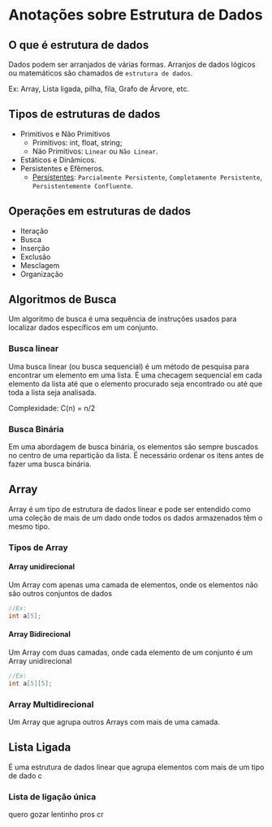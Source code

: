 # Anotações sobre Estrutura de Dados
## O que é estrutura de dados
Dados podem ser arranjados de várias formas. Arranjos de dados lógicos ou matemáticos são chamados de `estrutura de dados`.

Ex: Array, Lista ligada, pilha, fila, Grafo de Árvore, etc.
## Tipos de estruturas de dados
- Primitivos e Não Primitivos
	- Primitivos: int, float, string;
	- Não Primitivos: `Linear` ou `Não Linear`.
- Estáticos e Dinâmicos.
- Persistentes e Efêmeros.
	- [Persistentes](https://www.blip.ai/blog/tecnologia/persistencia-de-dados/): `Parcialmente Persistente`, `Completamente Persistente`, `Persistentemente Confluente`.
## Operações em estruturas de dados
- Iteração
- Busca
- Inserção
- Exclusão
- Mesclagem
- Organização
## Algoritmos de Busca
Um algoritmo de busca é uma sequência de instruções usados para localizar dados específicos em um conjunto.
### Busca linear
Uma busca linear (ou busca sequencial) é um método de pesquisa para encontrar um elemento em uma lista. É uma checagem sequencial em cada elemento da lista até que o elemento procurado seja encontrado ou até que toda a lista seja analisada.

Complexidade: C(n) = n/2
### Busca Binária
Em uma abordagem de busca binária, os elementos são sempre buscados no centro de uma repartição da lista. É necessário ordenar os itens antes de fazer uma busca binária.
## Array
Array é um tipo de estrutura de dados linear e pode ser entendido como uma coleção de mais de um dado onde todos os dados armazenados têm o mesmo tipo.
### Tipos de Array
#### Array unidirecional
Um Array com apenas uma camada de elementos, onde os elementos não são outros conjuntos de dados
```c
//Ex:
int a[5];
```
#### Array Bidirecional
Um Array com duas camadas, onde cada elemento de um conjunto é um Array unidirecional

```c
//Ex:
int a[5][5];
```
### Array Multidirecional
Um Array que agrupa outros Arrays com mais de uma camada.
## Lista Ligada
É uma estrutura de dados linear que agrupa elementos com mais de um tipo de dado c
### Lista de ligação única
quero gozar lentinho pros cr
